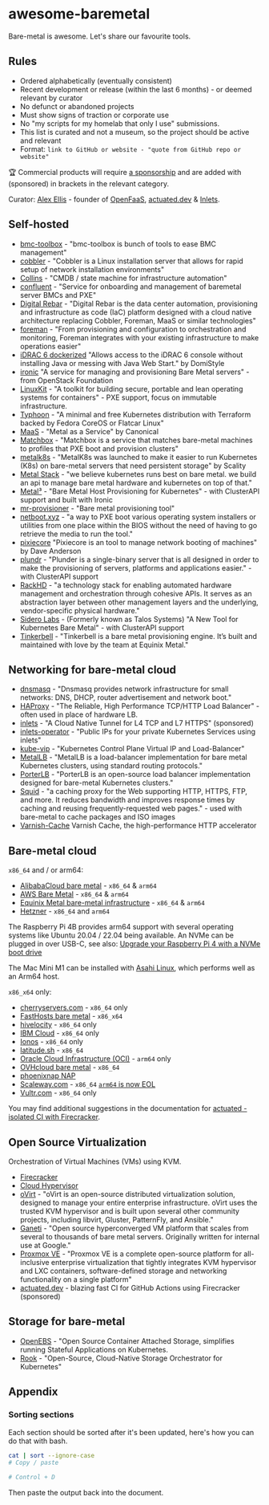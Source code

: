 # awesome-baremetal

Bare-metal is awesome. Let's share our favourite tools.

## Rules

* Ordered alphabetically (eventually consistent)
* Recent development or release (within the last 6 months) - or deemed relevant by curator
* No defunct or abandoned projects
* Must show signs of traction or corporate use
 * No "my scripts for my homelab that only I use" submissions.
 * This list is curated and not a museum, so the project should be active and relevant
* Format: `link to GitHub or website - "quote from GitHub repo or website"`

🏆 Commercial products will require [a sponsorship](https://github.com/sponsors/alexellis) and are added with (sponsored) in brackets in the relevant category.

Curator: [Alex Ellis](https://www.alexellis.io) - founder of [OpenFaaS](https://openfaas.com/), [actuated.dev](https://actuated.dev) & [Inlets](https://docs.inlets.dev/).

## Self-hosted

* [bmc-toolbox](https://github.com/bmc-toolbox) - "bmc-toolbox is bunch of tools to ease BMC management"
* [cobbler](https://github.com/cobbler/cobbler) - "Cobbler is a Linux installation server that allows for rapid setup of network installation environments"
* [Collins](https://tumblr.github.io/collins/) - "CMDB / state machine for infrastructure automation"
* [confluent](https://github.com/lenovo/confluent) - "Service for onboarding and management of baremetal server BMCs and PXE"
* [Digital Rebar](https://rebar.digital) - "Digital Rebar is the data center automation, provisioning and infrastructure as code (IaC) platform designed with a cloud native architecture replacing Cobbler, Foreman, MaaS or similar technologies"
* [foreman](https://github.com/theforeman/foreman) - "From provisioning and configuration to orchestration and monitoring, Foreman integrates with your existing infrastructure to make operations easier"
* [iDRAC 6 dockerized](https://github.com/DomiStyle/docker-idrac6) "Allows access to the iDRAC 6 console without installing Java or messing with Java Web Start." by DomiStyle
* [ironic](https://github.com/openstack/ironic) "A service for managing and provisioning Bare Metal servers" - from OpenStack Foundation
* [LinuxKit](https://github.com/linuxkit/linuxkit) - "A toolkit for building secure, portable and lean operating systems for containers" - PXE support, focus on immutable infrastructure.
* [Typhoon](https://github.com/poseidon/typhoon/) - "A minimal and free Kubernetes distribution with Terraform backed by Fedora CoreOS or Flatcar Linux"
* [MaaS](https://maas.io) - "Metal as a Service" by Canonical
* [Matchbox](https://matchbox.psdn.io) - "Matchbox is a service that matches bare-metal machines to profiles that PXE boot and provision clusters"
* [metalk8s](https://github.com/scality/metalk8s) - "MetalK8s was launched to make it easier to run Kubernetes (K8s) on bare-metal servers that need persistent storage" by Scality
* [Metal Stack](https://metal-stack.io) - "we believe kubernetes runs best on bare metal. we build an api to manage bare metal hardware and kubernetes on top of that."
* [Metal³](https://github.com/metal3-io) - "Bare Metal Host Provisioning for Kubernetes" - with ClusterAPI support and built with Ironic
* [mr-provisioner](https://github.com/mr-provisioner/mr-provisioner) - "Bare metal provisioning tool"
* [netboot.xyz](https://netboot.xyz) - "a way to PXE boot various operating system installers or utilities from one place within the BIOS without the need of having to go retrieve the media to run the tool."
* [pixiecore](https://github.com/danderson/netboot/tree/master/pixiecore) "Pixiecore is an tool to manage network booting of machines" by Dave Anderson
* [plundr](https://github.com/plunder-app/plunder) - "Plunder is a single-binary server that is all designed in order to make the provisioning of servers, platforms and applications easier." - with ClusterAPI support
* [RackHD](https://rackhd.readthedocs.io/en/latest/) - "a technology stack for enabling automated hardware management and orchestration through cohesive APIs. It serves as an abstraction layer between other management layers and the underlying, vendor-specific physical hardware."
* [Sidero Labs](https://www.siderolabs.com/platform/bare-metal-kubernetes-sidero/) - (Formerly known as Talos Systems) "A New Tool for Kubernetes Bare Metal" - with ClusterAPI support
* [Tinkerbell](https://tinkerbell.org) - "Tinkerbell is a bare metal provisioning engine. It’s built and maintained with love by the team at Equinix Metal."

## Networking for bare-metal cloud

* [dnsmasq](http://www.thekelleys.org.uk/dnsmasq/doc.html) - "Dnsmasq provides network infrastructure for small networks: DNS, DHCP, router advertisement and network boot."
* [HAProxy](http://www.haproxy.org) - "The Reliable, High Performance TCP/HTTP Load Balancer" - often used in place of hardware LB.
* [inlets](https://github.com/inlets/inlets-pro) - "A Cloud Native Tunnel for L4 TCP and L7 HTTPS" (sponsored)
* [inlets-operator](https://github.com/inlets/inlets-operator) - "Public IPs for your private Kubernetes Services using inlets"
* [kube-vip](https://github.com/plunder-app/kube-vip) - "Kubernetes Control Plane Virtual IP and Load-Balancer"
* [MetalLB](https://metallb.universe.tf) - "MetalLB is a load-balancer implementation for bare metal Kubernetes clusters, using standard routing protocols."
* [PorterLB](https://github.com/kubesphere/porterlb) - "PorterLB is an open-source load balancer implementation designed for bare-metal Kubernetes clusters."
* [Squid](http://www.squid-cache.org) - "a caching proxy for the Web supporting HTTP, HTTPS, FTP, and more. It reduces bandwidth and improves response times by caching and reusing frequently-requested web pages." - used with bare-metal to cache packages and ISO images
* [Varnish-Cache](https://github.com/varnishcache/varnish-cache) Varnish Cache, the high-performance HTTP accelerator

## Bare-metal cloud

`x86_64` and / or arm64:

* [AlibabaCloud bare metal](https://www.alibabacloud.com/product/ebm) - `x86_64` & `arm64`
* [AWS Bare Metal](https://aws.amazon.com/blogs/aws/category/compute/amazon-ec2-bare-metal/)  - `x86_64` & `arm64`
* [Equinix Metal bare-metal infrastructure](https://metal.equinix.com/) - `x86_64` & `arm64`
* [Hetzner](https://hetzner.com) - `x86_64` and `arm64`

The Raspberry Pi 4B provides arm64 support with several operating systems like Ubuntu 20.04 / 22.04 being available. An NVMe can be plugged in over USB-C, see also: [Upgrade your Raspberry Pi 4 with a NVMe boot drive](https://alexellisuk.medium.com/upgrade-your-raspberry-pi-4-with-a-nvme-boot-drive-d9ab4e8aa3c2)

The Mac Mini M1 can be installed with [Asahi Linux](https://asahilinux.org), which performs well as an Arm64 host.

`x86_x64` only:

* [cherryservers.com](https://www.cherryservers.com) - `x86_64` only
* [FastHosts bare metal](https://www.fasthosts.co.uk/dedicated-servers) - `x86_x64`
* [hivelocity](https://www.hivelocity.net) - `x86_64` only
* [IBM Cloud](https://www.ibm.com/uk-en/cloud/bare-metal-servers) - `x86_64` only
* [Ionos](https://ionos.co.uk) - `x86_64` only
* [latitude.sh](https://latitude.sh) - `x86_64`
* [Oracle Cloud Infrastructure (OCI)](https://www.oracle.com/cloud/compute/arm/) - `arm64` only
* [OVHcloud bare metal](https://www.ovh.com/world/dedicated-servers) - `x86_64`
* [phoenixnap NAP](https://phoenixnap.com/bare-metal-cloud/instances)
* [Scaleway.com](https://www.scaleway.com) - `x86_64` [`arm64` is now EOL]( https://www.theregister.com/2020/04/21/scaleway_arm64_cloud_end_of_life/)
* [Vultr.com](https://www.vultr.com/products/bare-metal/) - `x86_64` only

You may find additional suggestions in the documentation for [actuated - isolated CI with Firecracker](https://docs.actuated.dev/provision-server/).

## Open Source Virtualization

Orchestration of Virtual Machines (VMs) using KVM.

* [Firecracker](https://firecracker-microvm.github.io/)
* [Cloud Hypervisor](https://github.com/cloud-hypervisor/cloud-hypervisor)
* [oVirt](https://www.ovirt.org/) - "oVirt is an open-source distributed virtualization solution, designed to manage your entire enterprise infrastructure. oVirt uses the trusted KVM hypervisor and is built upon several other community projects, including libvirt, Gluster, PatternFly, and Ansible."
* [Ganeti](https://github.com/ganeti/ganeti) - "Open source hyperconverged VM platform that scales from several to thousands of bare metal servers. Originally written for internal use at Google."
* [Proxmox VE](https://www.proxmox.com/en/proxmox-ve/get-started) - "Proxmox VE is a complete open-source platform for all-inclusive enterprise virtualization that tightly integrates KVM hypervisor and LXC containers, software-defined storage and networking functionality on a single platform"
* [actuated.dev](https://actuated.dev) - blazing fast CI for GitHub Actions using Firecracker (sponsored)

## Storage for bare-metal

* [OpenEBS](https://openebs.io/) - "Open Source Container Attached Storage, simplifies running Stateful Applications on Kubernetes.
* [Rook](https://rook.io/) - "Open-Source, Cloud-Native Storage Orchestrator for Kubernetes"


## Appendix

### Sorting sections

Each section should be sorted after it's been updated, here's how you can do that with bash.

```bash
cat | sort --ignore-case
# Copy / paste

# Control + D
```

Then paste the output back into the document.
